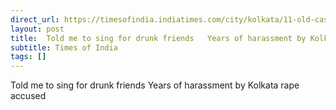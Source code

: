 ```yaml
---
direct_url: https://timesofindia.indiatimes.com/city/kolkata/11-old-cases-against-mango-4-of-molestation/articleshow/122167121.cms
layout: post
title:  Told me to sing for drunk friends   Years of harassment by Kolkata rape accused
subtitle: Times of India
tags: []
---
```


 Told me to sing for drunk friends   Years of harassment by Kolkata rape accused
